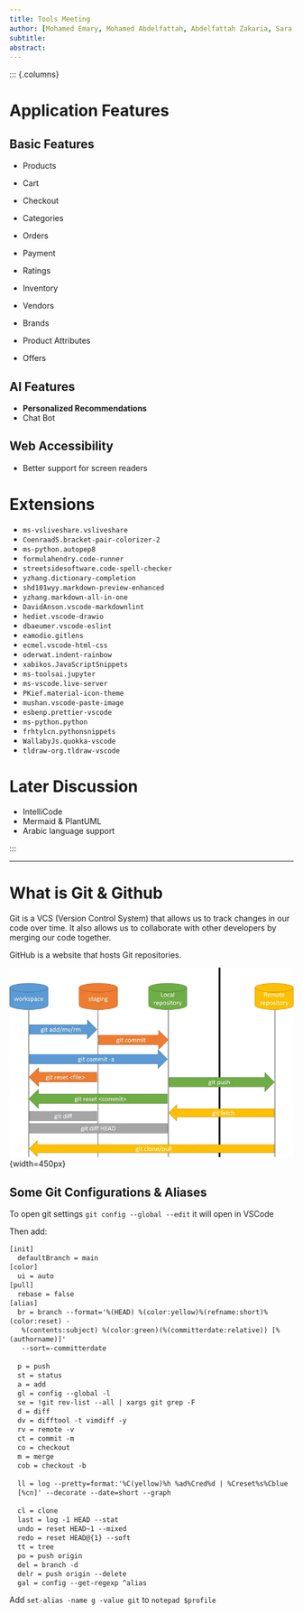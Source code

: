 ```yaml
---
title: Tools Meeting
author: [Mohamed Emary, Mohamed Abdelfattah, Abdelfattah Zakaria, Sara Reda, Dalia Mohamed, Shrouk Elsayed]
subtitle: 
abstract: 
---
```


::: {.columns}

# Application Features

## Basic Features

- Products
- Cart
- Checkout
- Categories
- Orders
- Payment
- Ratings

- Inventory
- Vendors
- Brands
- Product Attributes
- Offers

## AI Features

- **Personalized Recommendations**
- Chat Bot

## Web Accessibility

- Better support for screen readers

# Extensions

- `ms-vsliveshare.vsliveshare`
- `CoenraadS.bracket-pair-colorizer-2`
- `ms-python.autopep8`
- `formulahendry.code-runner`
- `streetsidesoftware.code-spell-checker`
- `yzhang.dictionary-completion`
- `shd101wyy.markdown-preview-enhanced`
- `yzhang.markdown-all-in-one`
- `DavidAnson.vscode-markdownlint`
- `hediet.vscode-drawio`
- `dbaeumer.vscode-eslint`
- `eamodio.gitlens`
- `ecmel.vscode-html-css`
- `oderwat.indent-rainbow`
- `xabikos.JavaScriptSnippets`
- `ms-toolsai.jupyter`
- `ms-vscode.live-server`
- `PKief.material-icon-theme`
- `mushan.vscode-paste-image`
- `esbenp.prettier-vscode`
- `ms-python.python`
- `frhtylcn.pythonsnippets`
- `WallabyJs.quokka-vscode`
- `tldraw-org.tldraw-vscode`

# Later Discussion

- IntelliCode
- Mermaid & PlantUML
- Arabic language support

:::

---

# What is Git & Github

Git is a VCS (Version Control System) that allows us to track changes in our code over time. It also allows us to collaborate with other developers by merging our code together.

GitHub is a website that hosts Git repositories.

![Git Stages](Git.png){width=450px}

## Some Git Configurations & Aliases

To open git settings `git config --global --edit` it will open in VSCode

Then add:

```
[init]
  defaultBranch = main
[color]
  ui = auto
[pull]
  rebase = false
[alias]
  br = branch --format='%(HEAD) %(color:yellow)%(refname:short)%(color:reset) -
   %(contents:subject) %(color:green)(%(committerdate:relative)) [%(authorname)]' 
   --sort=-committerdate

  p = push
  st = status
  a = add
  gl = config --global -l
  se = !git rev-list --all | xargs git grep -F
  d = diff
  dv = difftool -t vimdiff -y
  rv = remote -v
  ct = commit -m
  co = checkout
  m = merge
  cob = checkout -b

  ll = log --pretty=format:'%C(yellow)%h %ad%Cred%d | %Creset%s%Cblue 
  [%cn]' --decorate --date=short --graph

  cl = clone
  last = log -1 HEAD --stat
  undo = reset HEAD~1 --mixed
  redo = reset HEAD@{1} --soft
  tt = tree
  po = push origin
  del = branch -d
  delr = push origin --delete
  gal = config --get-regexp ^alias
```

Add `set-alias -name g -value git` to `notepad $profile`
